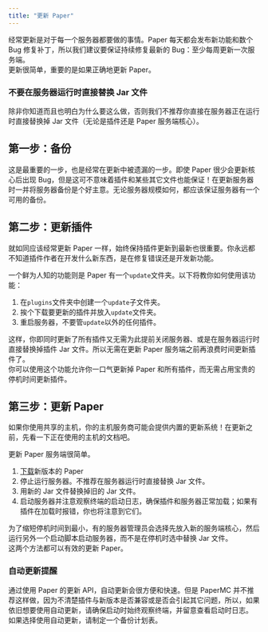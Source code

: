 ```yaml
---
title: "更新 Paper"
---
```


经常更新是对于每一个服务器都要做的事情。Paper 每天都会发布新功能和数个 Bug 修复补丁，所以我们建议要保证持续修复最新的 Bug：至少每周更新一次服务端。  
更新很简单，重要的是如果正确地更新 Paper。

### 不要在服务器运行时直接替换 Jar 文件

除非你知道而且也明白为什么要这么做，否则我们不推荐你直接在服务器正在运行时直接替换掉 Jar 文件（无论是插件还是 Paper 服务端核心）。

## 第一步：备份

这是最重要的一步，也是经常在更新中被遗漏的一步。即使 Paper 很少会更新核心后出现 Bug，但是这可不意味着插件和某些其它文件也能保证！在更新服务器时一并将服务器备份是个好主意。无论服务器规模如何，都应该保证服务器有一个可用的备份。

## 第二步：更新插件

就如同应该经常更新 Paper 一样，始终保持插件更新到最新也很重要。你永远都不知道插件作者在开发什么新东西，是在修复错误还是开发新功能。

一个鲜为人知的功能则是 Paper 有一个`update`文件夹。以下将教你如何使用该功能：

1. 在`plugins`文件夹中创建一个`update`子文件夹。
2. 挨个下载要更新的插件并放入`update`文件夹。
3. 重启服务器，不要管`update`以外的任何插件。

这样，你即同时更新了所有插件又无需为此提前关闭服务器、或是在服务器运行时直接替换掉插件 Jar 文件。所以无需在更新 Paper 服务端之前再浪费时间更新插件了。  
你可以使用这个功能允许你一口气更新掉 Paper 和所有插件，而无需占用宝贵的停机时间更新插件。

## 第三步：更新 Paper

如果你使用共享的主机，你的主机服务商可能会提供内置的更新系统！在更新之前，先看一下正在使用的主机的文档吧。

更新 Paper 服务端很简单。

1. [下载](https://papermc.io/downloads)新版本的 Paper
2. 停止运行服务器。不推荐在服务器运行时直接替换 Jar 文件。
3. 用新的 Jar 文件替换掉旧的 Jar 文件。
4. 启动服务器并注意观察终端的启动日志，确保插件和服务器正常加载；如果有插件在加载时报错，你也将注意到它们。

为了缩短停机时间到最小，有的服务器管理员会选择先放入新的服务端核心，然后运行另外一个启动脚本启动服务器，而不是在停机时选中替换 Jar 文件。  
这两个方法都可以有效的更新 Paper。

### 自动更新提醒

通过使用 Paper 的更新 API，自动更新会很方便和快速。但是 PaperMC 并不推荐这样做，因为不清楚插件与新版本是否兼容或是否会引起其它问题，所以，如果依旧想要使用自动更新，请确保启动时始终观察终端，并留意查看启动时日志。  
如果选择使用自动更新，请制定一个备份计划表。
